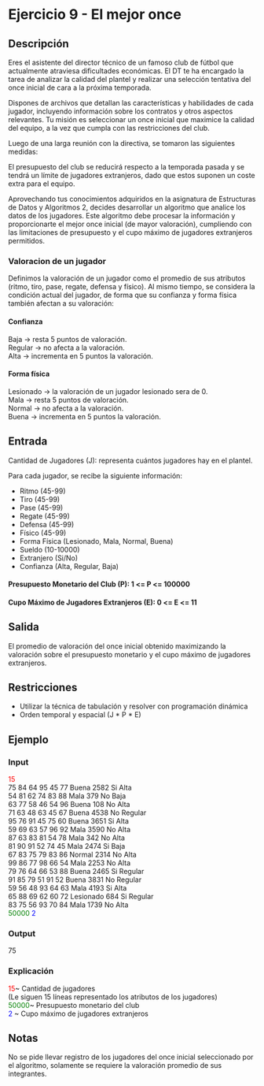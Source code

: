 # Ejercicio 9 - El mejor once

## Descripción
Eres el asistente del director técnico de un famoso club de fútbol que actualmente atraviesa dificultades económicas. El DT te ha encargado la tarea de analizar la calidad del plantel y realizar una selección tentativa del once inicial de cara a la próxima temporada.

Dispones de archivos que detallan las características y habilidades de cada jugador, incluyendo información sobre los contratos y otros aspectos relevantes. Tu misión es seleccionar un once inicial que maximice la calidad del equipo, a la vez que cumpla con las restricciones del club.

Luego de una larga reunión con la directiva, se tomaron las siguientes medidas:

El presupuesto del club se reducirá respecto a la temporada pasada y se tendrá un límite de jugadores extranjeros, dado que estos suponen un coste extra para el equipo.

Aprovechando tus conocimientos adquiridos en la asignatura de Estructuras de Datos y Algoritmos 2, decides desarrollar un algoritmo que analice los datos de los jugadores. Este algoritmo debe procesar la información y proporcionarte el mejor once inicial (de mayor valoración), cumpliendo con las limitaciones de presupuesto y el cupo máximo de jugadores extranjeros permitidos.


### Valoracion de un jugador

Definimos la valoración de un jugador como el promedio de sus atributos (ritmo, tiro, pase, regate, defensa y físico). Al mismo tiempo, se considera la condición actual del jugador, de forma que su confianza y forma física también afectan a su valoración:

#### Confianza
Baja -> resta 5 puntos de valoración. \
Regular -> no afecta a la valoración. \
Alta -> incrementa en 5 puntos la valoración. 

#### Forma física
Lesionado -> la valoración de un jugador lesionado sera de 0. \
Mala -> resta 5 puntos de valoración. \
Normal -> no afecta a la valoración. \
Buena -> incrementa en 5 puntos la valoración. 


## Entrada

Cantidad de Jugadores (J): representa cuántos jugadores hay en el plantel.

Para cada jugador, se recibe la siguiente información:

 - Ritmo (45-99)
 - Tiro (45-99)
 - Pase (45-99)
 - Regate (45-99)
 - Defensa (45-99)
 - Físico (45-99)
 - Forma Física (Lesionado, Mala, Normal, Buena)
 - Sueldo (10-10000)
 - Extranjero (Si/No)
 - Confianza (Alta, Regular, Baja)


#### Presupuesto Monetario del Club (P): 1 <= P <= 100000
#### Cupo Máximo de Jugadores Extranjeros (E):  0 <= E <= 11

## Salida

El promedio de valoración del once inicial obtenido maximizando la valoración sobre el presupuesto monetario y el cupo máximo de jugadores extranjeros.


## Restricciones

 - Utilizar la técnica de tabulación y resolver con programación dinámica
 - Orden temporal y espacial (J * P * E)


## Ejemplo
 
### Input

<span style="color:red">15</span> \
75 84 64 95 45 77 Buena 2582 Si Alta \
54 81 62 74 83 88 Mala 379 No Baja \
63 77 58 46 54 96 Buena 108 No Alta \
71 63 48 63 45 67 Buena 4538 No Regular \
95 76 91 45 75 60 Buena 3651 Si Alta \
59 69 63 57 96 92 Mala 3590 No Alta \
87 63 83 81 54 78 Mala 342 No Alta \
81 90 91 52 74 45 Mala 2474 Si Baja \
67 83 75 79 83 86 Normal 2314 No Alta \
99 86 77 98 66 54 Mala 2253 No Alta \
79 76 64 66 53 88 Buena 2465 Si Regular \
91 85 79 51 91 52 Buena 3831 No Regular \
59 56 48 93 64 63 Mala 4193 Si Alta \
65 88 69 62 60 72 Lesionado 684 Si Regular \
83 75 56 93 70 84 Mala 1739 No Alta \
<span style="color:green">50000</span> <span style="color:blue">2</span>




### Output
75


### Explicación

<span style="color:red">15</span>~ Cantidad de jugadores \
(Le siguen 15 líneas representado los atributos de los jugadores) \
<span style="color:green">50000</span>~ Presupuesto monetario del club \
<span style="color:blue">2</span> ~ Cupo máximo de jugadores extranjeros



## Notas

No se pide llevar registro de los jugadores del once inicial seleccionado por el algoritmo, solamente se requiere la valoración promedio de sus integrantes.
